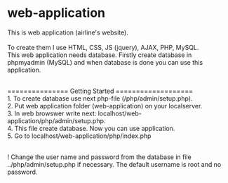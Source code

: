 # web-application
This is web application (airline's website).  
<br>To create them I use HTML, CSS, JS (jquery), AJAX, PHP, MySQL.
<br>This web application needs database. Firstly create database in phpmyadmin (MySQL) and when database is done you can use this application.

<br>=============== Getting Started ===================
<br>1. To create database use next php-file (/php/admin/setup.php).
<br>2. Put web application folder (web-application) on your localserver.
<br>3. In web browswer write next: localhost/web-application/php/admin/setup.php.
<br>4. This file create database. Now you can use application.
<br>5. Go to localhost/web-application/php/index.php 

<br>! Change the user name and password from the database in file ../php/admin/setup.php if necessary. The default username is root and no password.
